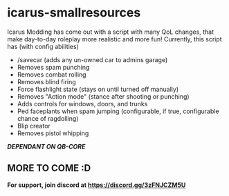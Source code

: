 # icarus-smallresources
Icarus Modding has come out with a script with many QoL changes, that make day-to-day roleplay more realistic and more fun!
Currently, this script has (with config abilities)

- /savecar (adds any un-owned car to admins garage)
- Removes spam punching
- Removes combat rolling
- Removes blind firing
- Force flashlight state (stays on until turned off manually)
- Removes "Action mode" (stance after shooting or punching)
- Adds controls for windows, doors, and trunks
- Ped faceplants when spam jumping (configurable, if true, configurable chance of ragdolling)
- Blip creator
- Removes pistol whipping

***DEPENDANT ON QB-CORE***
  ## MORE TO COME :D

  __For support, join discord at https://discord.gg/3zFNJCZM5U__
